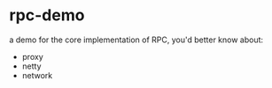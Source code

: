 # rpc-demo
a demo for the core implementation of RPC, you'd better know about:
- proxy
- netty
- network
